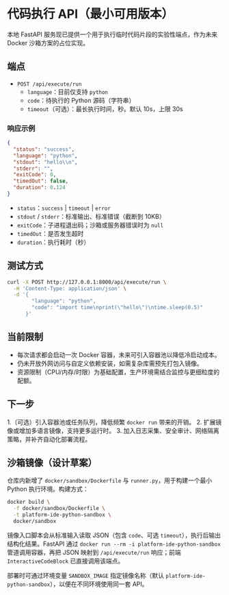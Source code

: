 # 代码执行 API（最小可用版本）

本地 FastAPI 服务现已提供一个用于执行临时代码片段的实验性端点，作为未来 Docker 沙箱方案的占位实现。

## 端点

- `POST /api/execute/run`
  - `language`：目前仅支持 `python`
  - `code`：待执行的 Python 源码（字符串）
  - `timeout`（可选）：最长执行时间，秒。默认 10s，上限 30s

### 响应示例

```json
{
  "status": "success",
  "language": "python",
  "stdout": "hello\\n",
  "stderr": "",
  "exitCode": 0,
  "timedOut": false,
  "duration": 0.124
}
```

- `status`：`success` | `timeout` | `error`
- `stdout` / `stderr`：标准输出、标准错误（截断到 10KB）
- `exitCode`：子进程退出码；沙箱或服务器错误时为 `null`
- `timedOut`：是否发生超时
- `duration`：执行耗时（秒）

## 测试方式

```bash
curl -X POST http://127.0.0.1:8000/api/execute/run \
  -H 'Content-Type: application/json' \
  -d '{
        "language": "python",
        "code": "import time\nprint(\"hello\")\ntime.sleep(0.5)"
      }'
```

## 当前限制

- 每次请求都会启动一次 Docker 容器，未来可引入容器池以降低冷启动成本。
- 仍未开放外网访问与自定义依赖安装，如需复杂库需预先打包入镜像。
- 资源限制（CPU/内存/时限）为基础配置，生产环境需结合监控与更细粒度的配额。

## 下一步

1.（可选）引入容器池或任务队列，降低频繁 `docker run` 带来的开销。
2. 扩展镜像或增加多语言镜像，支持更多运行时。
3. 加入日志采集、安全审计、网络隔离策略，并补齐自动化部署流程。

## 沙箱镜像（设计草案）

仓库内新增了 `docker/sandbox/Dockerfile` 与 `runner.py`，用于构建一个最小 Python 执行环境。构建方式：

```bash
docker build \
  -f docker/sandbox/Dockerfile \
  -t platform-ide-python-sandbox \
  docker/sandbox
```

镜像入口脚本会从标准输入读取 JSON（包含 `code`、可选 `timeout`），执行后输出结构化结果。FastAPI 通过 `docker run --rm -i platform-ide-python-sandbox` 管道调用容器，再把 JSON 映射到 `/api/execute/run` 响应；前端 `InteractiveCodeBlock` 已直接调用该端点。

部署时可通过环境变量 `SANDBOX_IMAGE` 指定镜像名称（默认 `platform-ide-python-sandbox`），以便在不同环境使用同一套 API。
